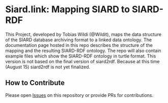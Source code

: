 # Siard.link: Mapping SIARD to SIARD-RDF
This Project, developed by Tobias Wildi (@Wildit), maps the data structure of the SIARD database archiving format to a linked data ontology. 
The documentation page hosted in this repo describes the structure of the mapping and the resulting SIARD-RDF ontology.
The repo will also contain example files which show the SIARD-RDF ontology in turtle format.
This version is not based on the final version of siard2rdf. Because at this time (August 15) siard2rdf is not yet finalized.

## How to Contribute

Please open [Issues](https://github.com/bfh/siard-link/issues) on this repository or provide PRs for contributions.



